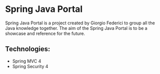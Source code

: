 # Spring Java Portal

Spring Java Portal is a project created by Giorgio Federici to group all the Java knowledge together. The aim of the Spring Java Portal is to be a showcase and reference for the future.

## Technologies:

- Spring MVC 4
- Spring Security 4